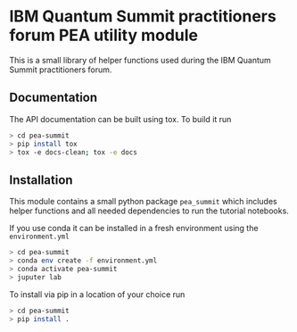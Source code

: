 # IBM Quantum Summit practitioners forum PEA utility module

This is a small library of helper functions used during the IBM Quantum Summit practitioners forum.

## Documentation

The  API documentation can be built using tox. To build it run

```bash
> cd pea-summit
> pip install tox
> tox -e docs-clean; tox -e docs
```

## Installation

This module contains a small python package `pea_summit` which includes helper functions
and all needed dependencies to run the tutorial notebooks.

If you use conda it can be installed in a fresh environment using the `environment.yml`

```bash
> cd pea-summit
> conda env create -f environment.yml
> conda activate pea-summit
> juputer lab
```

To install via pip in a location of your choice run
```bash
> cd pea-summit
> pip install .
```
